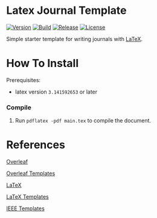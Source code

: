 # Latex Journal Template
[![Version](https://img.shields.io/github/v/release/tomdewildt/latex-journal-template?label=version)](https://github.com/tomdewildt/latex-journal-template/releases)
[![Build](https://img.shields.io/github/actions/workflow/status/tomdewildt/latex-journal-template/ci.yml?branch=master)](https://github.com/tomdewildt/latex-journal-template/actions/workflows/ci.yml)
[![Release](https://img.shields.io/github/actions/workflow/status/tomdewildt/latex-journal-template/cd.yml?label=release)](https://github.com/tomdewildt/latex-journal-template/actions/workflows/cd.yml)
[![License](https://img.shields.io/github/license/tomdewildt/latex-journal-template)](https://github.com/tomdewildt/latex-journal-template/blob/master/LICENSE)

Simple starter template for writing journals with [LaTeX](https://www.latex-project.org/).

# How To Install

Prerequisites:
* latex version ```3.141592653``` or later

### Compile

1. Run ```pdflatex -pdf main.tex``` to compile the document.

# References

[Overleaf](https://www.overleaf.com/)

[Overleaf Templates](https://www.overleaf.com/latex/templates)

[LaTeX](https://www.latex-project.org/)

[LaTeX Templates](https://www.latextemplates.com/)

[IEEE Templates](https://www.ieee.org/conferences/publishing/templates.html)
